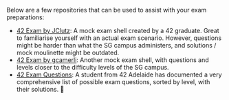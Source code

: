Below are a few repositories that can be used to assist with your exam preparations:

- [42 Exam by JClutz](https://github.com/JCluzet/42_EXAM): A mock exam shell created by a 42 graduate. Great to familiarise yourself with an actual exam scenario. However, questions might be harder than what the SG campus administers, and solutions / mock moulinette might be outdated.
- [42 Exam by gcamerli](https://github.com/gcamerli/examshell): Another mock exam shell, with questions and levels closer to the difficulty levels of the SG campus.
- [42 Exam Questions](https://github.com/pasqualerossi/42-Piscine/tree/main/42%20Piscine%20Exam): A student from 42 Adelaide has documented a very comprehensive list of possible exam questions, sorted by level, with their solutions. 🤩
